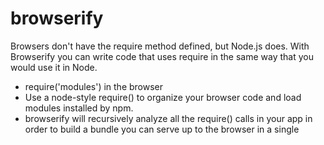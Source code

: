 # browserify

Browsers don't have the require method defined, but Node.js does. With Browserify you can write code that uses require in the same way that you would use it in Node. 
  - require('modules') in the browser
  - Use a node-style require() to organize your browser code and load modules installed by npm.
  - browserify will recursively analyze all the require() calls in your app in order to build a bundle you can serve up to the browser in a single <script> tag.

### First install node, which ships with npm. Then do:
> npm install -g browserify

### Create js file as main.js
```
const Web3 = require('web3');
const web3 = new Web3('https://kovan.infura.io');
web3.eth.getBalance('0x9E632F36D8193a23ee76e7C14698aCF4b92869A2').then(console.log)
```
### Now recursively bundle up all the required modules starting at main.js into a single file called bundle.js with the browserify command:

> browserify main.js -o bundle.js
### Drop a single <script> tag into your html and you're done!
```
<script src="bundle.js"></script>
```

